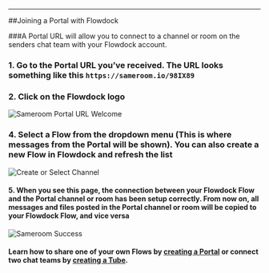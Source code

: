 ---

##Joining a Portal with Flowdock

###A Portal URL will allow you to connect to a channel or room on the senders chat team with your Flowdock account. 

### 1. Go to the Portal URL you’ve received. The URL looks something like this `https://sameroom.io/98IX89`

### 2. Click on the Flowdock logo
![Sameroom Portal URL Welcome](https://in.kato.im/1b4c569d839d32d882f88b743ac58f4242ae30bc4aef0dec9f0a914a26e93f34/Sameroom-Select-Platform-_0002_Flowdock.png)

### 4. Select a Flow from the dropdown menu (This is where messages from the Portal will be shown). You can also create a new Flow in Flowdock and refresh the list
![Create or Select Channel](https://in.kato.im/f3e2a5d2c14da062602e45bc1cf2b495b672087398f28d09162ded75ff6a848b/Sameroom%20Join%20Portal%20Select%20Room%20ALL.png)

#### 5. When you see this page, the connection between your Flowdock Flow and the Portal channel or room has been setup correctly. From now on, all messages and files posted in the Portal channel or room will be copied to your Flowdock Flow, and vice versa
![Sameroom Success](https://in.kato.im/bc1ac42c1d1d5632a436e92b5b3603422261f99a64c602007a895ecd38973336/Sameroom%20Join%20Portal%20Success%20copy.png)

#### Learn how to share one of your own Flows by [creating a Portal](/getting-started/en/tubes-portals/portals) or connect two chat teams by [creating a Tube](/getting-started/en/tubes-portals/tubes).
